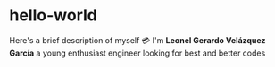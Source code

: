 # hello-world
Here's a brief description of myself 💳 
I'm **Leonel Gerardo Velázquez García** a young enthusiast engineer looking for best and better codes 
